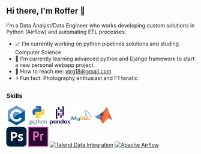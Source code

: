 ## Hi there, I'm Roffer 👋 

I'm a Data Analyst/Data Engineer who works developing custom solutions in Python (Airflow) and automating ETL processes.

<!--
**RofferTorres/RofferTorres** is a ✨ _special_ ✨ repository because its `README.md` (this file) appears on your GitHub profile.

Here are some ideas to get you started:
-->
- 📈 I’m currently working on python pipelines solutions and studing Computer Science
- 🌱 I'm currently learning advanced python and Django framework to start a new personal webapp project.
- 📧 How to reach me: vtrg18@gmail.com
- ⚡ Fun fact: Photography enthusiast and F1 fanatic
### Skills
[<img alt="C" width="54px" src="https://raw.githubusercontent.com/devicons/devicon/master/icons/c/c-original.svg"/>](https://learn.microsoft.com/en-us/cpp/c-language/?view=msvc-170)  [<img alt="Python" width="54px" src="https://raw.githubusercontent.com/devicons/devicon/master/icons/python/python-original-wordmark.svg"/>](https://www.python.org/)      [<img alt="Pandas" width="54px" src="https://raw.githubusercontent.com/devicons/devicon/master/icons/pandas/pandas-original-wordmark.svg"/>](https://pandas.pydata.org/)  [<img alt="Mysql" width="54px" src="https://raw.githubusercontent.com/devicons/devicon/master/icons/mysql/mysql-original-wordmark.svg"/>](https://www.mysql.com/it/)  [<img alt="Matlab" width="54px" src="https://raw.githubusercontent.com/devicons/devicon/master/icons/matlab/matlab-original.svg"/>](https://it.mathworks.com/products/matlab.html)  
[<img alt="Photoshop" width="54px" src="https://raw.githubusercontent.com/devicons/devicon/master/icons/photoshop/photoshop-plain.svg"/>](https://www.adobe.com/it/products/photoshop/landpb.html?gclid=Cj0KCQiA4aacBhCUARIsAI55maFI5TRpLjOl65AhyjyMhA5RcxSFuHBnzTm-hln8ZfB96F2KTpGIVd8aAng9EALw_wcB&mv=search&mv=search&sdid=LZ32SYVR&ef_id=Cj0KCQiA4aacBhCUARIsAI55maFI5TRpLjOl65AhyjyMhA5RcxSFuHBnzTm-hln8ZfB96F2KTpGIVd8aAng9EALw_wcB:G:s&s_kwcid=AL!3085!3!340641313435!e!!g!!photoshop!1457478956!59242745680)  [<img alt="PremierePro" width="54px" src="https://raw.githubusercontent.com/devicons/devicon/master/icons/premierepro/premierepro-original.svg"/>](https://www.adobe.com/it/products/premiere.html?gclid=Cj0KCQiA4aacBhCUARIsAI55maFuEtcdWhVOgFhoXj5K1x0wL-Fbyzo1O5iMwNu76FWj65IM3rhL0B0aAm3tEALw_wcB&mv=search&mv=search&sdid=LQLZT7BT&ef_id=Cj0KCQiA4aacBhCUARIsAI55maFuEtcdWhVOgFhoXj5K1x0wL-Fbyzo1O5iMwNu76FWj65IM3rhL0B0aAm3tEALw_wcB:G:s&s_kwcid=AL!3085!3!340617944760!e!!g!!premiere%20pro!1457479160!59242756000) [<img alt="Talend Data Integration" height="54px" src="https://www.talend.com/images/logo-talend-logomark.png"/>](https://www.talend.com/products/integrate-data/) [<img alt="Apache Airflow" height="54px" src="https://airflow.apache.org/images/feature-image.png"/>](https://airflow.apache.org/)


